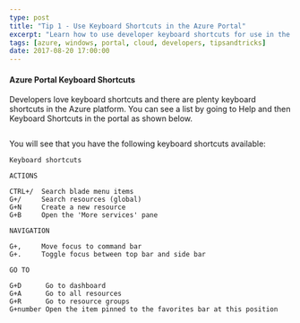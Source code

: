 ```yaml
---
type: post
title: "Tip 1 - Use Keyboard Shortcuts in the Azure Portal"
excerpt: "Learn how to use developer keyboard shortcuts for use in the Azure Portal"
tags: [azure, windows, portal, cloud, developers, tipsandtricks]
date: 2017-08-20 17:00:00
---
```


#### Azure Portal Keyboard Shortcuts

Developers love keyboard shortcuts and there are plenty keyboard shortcuts in the Azure platform. You can see a list by going to Help and then Keyboard Shortcuts in the portal as shown below. 

<img :src="$withBase('/files/azuretip1.gif')">

You will see that you have the following keyboard shortcuts available: 

	Keyboard shortcuts
	
	ACTIONS
	
	CTRL+/	Search blade menu items
	G+/  	Search resources (global)
	G+N 	Create a new resource
	G+B 	Open the 'More services' pane
	
	NAVIGATION
	
	G+, 	Move focus to command bar
	G+.		Toggle focus between top bar and side bar
	
	GO TO
	
	G+D 	 Go to dashboard
	G+A 	 Go to all resources
	G+R 	 Go to resource groups
	G+number Open the item pinned to the favorites bar at this position

